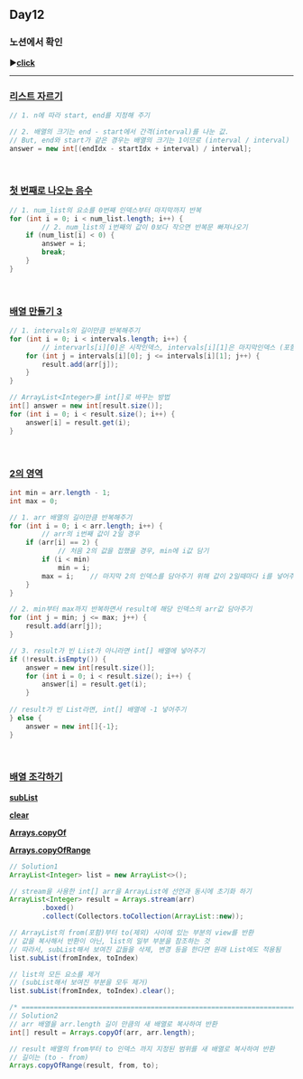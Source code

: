 ## Day12
### 노션에서 확인
▶️[**click**](https://gipark181.notion.site/Day12-2024-07-29-4c0e60c8b0aa48a3a87dd348f42d8328?pvs=4)
<br/>
<hr/>

### [**리스트 자르기**](https://school.programmers.co.kr/learn/courses/30/lessons/181897)

```java
// 1. n에 따라 start, end를 지정해 주기

// 2. 배열의 크기는 end - start에서 간격(interval)를 나눈 값.
// But, end와 start가 같은 경우는 배열의 크기는 1이므로 (interval / interval)
answer = new int[(endIdx - startIdx + interval) / interval];
```
<br/>

### [**첫 번째로 나오는 음수**](https://school.programmers.co.kr/learn/courses/30/lessons/181896)

```java
// 1. num_list의 요소를 0번째 인덱스부터 마지막까지 반복
for (int i = 0; i < num_list.length; i++) {
		// 2. num_list의 i번째의 값이 0보다 작으면 반복문 빠져나오기
    if (num_list[i] < 0) {
        answer = i;
        break;
    }
}
```
<br/>

### [**배열 만들기 3**](https://school.programmers.co.kr/learn/courses/30/lessons/181895)

```java
// 1. intervals의 길이만큼 반복해주기
for (int i = 0; i < intervals.length; i++) {
		// intervarls[i][0]은 시작인덱스, intervals[i][1]은 마지막인덱스 (포함)
    for (int j = intervals[i][0]; j <= intervals[i][1]; j++) {
        result.add(arr[j]);
    }
}

// ArrayList<Integer>를 int[]로 바꾸는 방법
int[] answer = new int[result.size()];
for (int i = 0; i < result.size(); i++) {
    answer[i] = result.get(i);
}
```
<br/>

### [**2의 영역**](https://school.programmers.co.kr/learn/courses/30/lessons/181894)

```java
int min = arr.length - 1;
int max = 0;

// 1. arr 배열의 길이만큼 반복해주기
for (int i = 0; i < arr.length; i++) {
		// arr의 i번째 값이 2일 경우
    if (arr[i] == 2) {
		    // 처음 2의 값을 접했을 경우, min에 i값 담기
        if (i < min)
            min = i;
        max = i;    // 마지막 2의 인덱스를 담아주기 위해 값이 2일때마다 i를 넣어주기
    }
}

// 2. min부터 max까지 반복하면서 result에 해당 인덱스의 arr값 담아주기
for (int j = min; j <= max; j++) {
    result.add(arr[j]);
}

// 3. result가 빈 List가 아니라면 int[] 배열에 넣어주기
if (!result.isEmpty()) {
    answer = new int[result.size()];
    for (int i = 0; i < result.size(); i++) {
        answer[i] = result.get(i);
    }
    
// result가 빈 List라면, int[] 배열에 -1 넣어주기
} else {
    answer = new int[]{-1};
}
```
<br/>

### [**배열 조각하기**](https://school.programmers.co.kr/learn/courses/30/lessons/181893)

[**subList**](https://docs.oracle.com/javase/8/docs/api/java/util/ArrayList.html#subList-int-int-)

[**clear**](https://docs.oracle.com/javase/8/docs/api/java/util/ArrayList.html#clear--)

[**Arrays.copyOf**](https://docs.oracle.com/javase/8/docs/api/java/util/Arrays.html#copyOf-int:A-int-)

[**Arrays.copyOfRange**](https://docs.oracle.com/javase/8/docs/api/java/util/Arrays.html#copyOfRange-int:A-int-int-)

```java
// Solution1
ArrayList<Integer> list = new ArrayList<>();

// stream을 사용한 int[] arr을 ArrayList에 선언과 동시에 초기화 하기
ArrayList<Integer> result = Arrays.stream(arr)
        .boxed()
        .collect(Collectors.toCollection(ArrayList::new));

// ArrayList의 from(포함)부터 to(제외) 사이에 있는 부분의 view를 반환
// 값을 복사해서 반환이 아닌, list의 일부 부분을 참조하는 것
// 따라서, subList해서 보여진 값들을 삭제, 변경 등을 한다면 원래 List에도 적용됨
list.subList(fromIndex, toIndex)

// list의 모든 요소를 제거
// (subList해서 보여진 부분을 모두 제거)
list.subList(fromIndex, toIndex).clear();

/* ====================================================================== */
// Solution2
// arr 배열을 arr.length 길이 만큼의 새 배열로 복사하여 반환
int[] result = Arrays.copyOf(arr, arr.length);

// result 배열의 from부터 to 인덱스 까지 지정된 범위를 새 배열로 복사하여 반환
// 길이는 (to - from)
Arrays.copyOfRange(result, from, to);
```